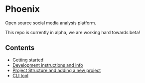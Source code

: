 # Phoenix
Open source social media analysis platform.

This repo is currently in alpha, we are working hard towards beta!

## Contents
 - [Getting started](/docs/getting-started.md)
 - [Development instructions and info](/docs/development.md)
 - [Project Structure and adding a new project](/docs/project-structure.md)
 - [CLI tool](/docs/cli-tool.md)
